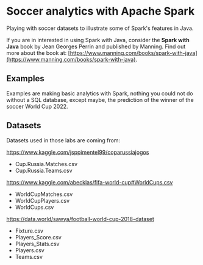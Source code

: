 # Soccer analytics with Apache Spark

Playing with soccer datasets to illustrate some of Spark's features in Java.

If you are in interested in using Spark with Java, consider the **Spark with Java** book by Jean Georges Perrin and published by Manning. Find out more about the book at: [https://www.manning.com/books/spark-with-java](https://www.manning.com/books/spark-with-java).

## Examples

Examples are making basic analytics with Spark, nothing you could not do without a SQL database, except maybe, the prediction of the winner of the soccer World Cup 2022.

## Datasets

Datasets used in those labs are coming from:

https://www.kaggle.com/jsppimentel99/coparussiajogos

 * Cup.Russia.Matches.csv
 * Cup.Russia.Teams.csv

https://www.kaggle.com/abecklas/fifa-world-cup#WorldCups.csv

 * WorldCupMatches.csv
 * WorldCupPlayers.csv
 * WorldCups.csv
 
 
 https://data.world/sawya/football-world-cup-2018-dataset
 
 * Fixture.csv
 * Players_Score.csv
 * Players_Stats.csv
 * Players.csv
 * Teams.csv
 
 